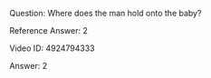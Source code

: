 Question: Where does the man hold onto the baby?

Reference Answer: 2

Video ID: 4924794333

Answer: 2

